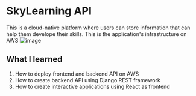# SkyLearning API

This is a cloud-native platform where users can store information that can help them develope their skills.
This is the application's infrastructure on AWS
![image](https://github.com/user-attachments/assets/f5d29146-7296-452f-aff7-687fd818a249)

## What I learned
1. How to deploy frontend and backend API on AWS
2. How to create backend API using Django REST framework
3. How to create interactive applications using React as frontend
